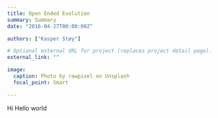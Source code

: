 ```yaml
---
title: Open Ended Evolution
summary: Summary
date: "2016-04-27T00:00:00Z"

authors: ["Kasper Støy"]

# Optional external URL for project (replaces project detail page).
external_link: ""

image:
  caption: Photo by rawpixel on Unsplash
  focal_point: Smart

---
```


Hi Hello world
